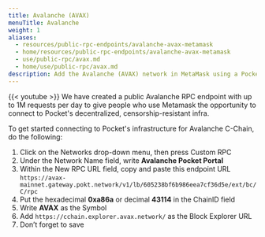 ```yaml
---
title: Avalanche (AVAX)
menuTitle: Avalanche
weight: 1
aliases:
  - resources/public-rpc-endpoints/avalanche-avax-metamask
  - home/resources/public-rpc-endpoints/avalanche-avax-metamask
  - use/public-rpc/avax.md
  - home/use/public-rpc/avax.md
description: Add the Avalanche (AVAX) network in MetaMask using a Pocket-powered RPC endpoint.
---
```



{{< youtube  >}}
We have created a public Avalanche RPC endpoint with up to 1M requests per day to give people who use Metamask the opportunity to connect to Pocket's decentralized, censorship-resistant infra.

To get started connecting to Pocket's infrastructure for Avalanche C-Chain, do the following:

1. Click on the Networks drop-down menu, then press Custom RPC
2. Under the Network Name field, write **Avalanche Pocket Portal**
3. Within the New RPC URL field, copy and paste this endpoint URL `https://avax-mainnet.gateway.pokt.network/v1/lb/605238bf6b986eea7cf36d5e/ext/bc/C/rpc`
4. Put the hexadecimal **0xa86a** or decimal **43114** in the ChainID field
5. Write **AVAX** as the Symbol
6. Add `https://cchain.explorer.avax.network/` as the Block Explorer URL
7. Don’t forget to save

